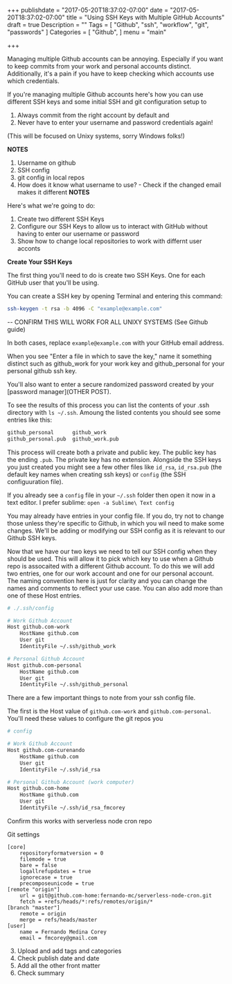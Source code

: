 +++
publishdate = "2017-05-20T18:37:02-07:00"
date = "2017-05-20T18:37:02-07:00"
title = "Using SSH Keys with Multiple GitHub Accounts"
draft = true
Description = ""
Tags = [
  "Github",
  "ssh",
  "workflow",
  "git",
  "passwords"
]
Categories = [
  "Github",
]
menu = "main"

+++

Managing multiple Github accounts can be annoying. Especially if you want to keep commits from your work and personal accounts distinct. Additionally, it's a pain if you have to keep checking which accounts use which credentials.

If you're managing multiple Github accounts here's how you can use different SSH keys and some initial SSH and git configuration setup to

1. Always commit from the right account by default and
2. Never have to enter your username and password credentials again!
 
<!--more-->

(This will be focused on Unixy systems, sorry Windows folks!)

**NOTES**
1. Username on github
2. SSH config
3. git config in local repos
4. How does it know what username to use? - Check if the changed email makes it different
**NOTES**

Here's what we're going to do:

1. Create two different SSH Keys
2. Configure our SSH Keys to allow us to interact with GitHub without having to enter our username or password
3. Show how to change local repositories to work with differnt user acconts

**Create Your SSH Keys**

The first thing you'll need to do is create two SSH Keys. One for each GitHub user that you'll be using.

You can create a SSH key by opening Terminal and entering this command:

```bash
ssh-keygen -t rsa -b 4096 -C "example@example.com"
```

-- CONFIRM THIS WILL WORK FOR ALL UNIXY SYSTEMS (See Github guide)

In both cases, replace `example@example.com` with your GitHub email address.

When you see "Enter a file in which to save the key," name it something distinct such as github_work for your work key and github_personal for your personal github ssh key.

You'll also want to enter a secure randomized password created by your [password manager](OTHER POST).

To see the results of this process you can list the contents of your .ssh directory with `ls ~/.ssh`. Amoung the listed contents you should see some entries like this:

```bash
github_personal      github_work
github_personal.pub  github_work.pub
```

This process will create both a private and public key. The public key has the ending `.pub`. The private key has no extension. Alongside the SSH keys you just created you might see a few other files like `id_rsa`, `id_rsa.pub` (the default key names when creating ssh keys) or `config` (the SSH configuuration file).

If you already see a `config` file in your `~/.ssh` folder then open it now in a text editor. I prefer sublime: `open -a Sublime\ Text config`

You may already have entries in your config file. If you do, try not to change those unless they're specific to Github, in which you wil need to make some changes. We'll be adding or modifying our SSH config as it is relevant to our Github SSH keys.

Now that we have our two keys we need to tell our SSH config when they should be used. This will allow it to pick which key to use when a Github repo is assocaited with a different Github account. To do this we will add two entries, one for our work account and one for our personal account. The naming convention here is just for clarity and you can change the names and comments to reflect your use case. You can also add more than one of these Host entries. 

```bash
# ./.ssh/config

# Work Github Account
Host github.com-work
    HostName github.com
    User git
    IdentityFile ~/.ssh/github_work

# Personal Github Account
Host github.com-personal
    HostName github.com
    User git
    IdentityFile ~/.ssh/github_personal
```

There are a few important things to note from your ssh config file.

The first is the Host value of `github.com-work` and `github.com-personal`. You'll need these values to configure the git repos you 


```bash
# config

# Work Github Account
Host github.com-curenando
    HostName github.com
    User git
    IdentityFile ~/.ssh/id_rsa

# Personal Github Account (work computer)
Host github.com-home
    HostName github.com
    User git
    IdentityFile ~/.ssh/id_rsa_fmcorey
```

Confirm this works with serverless node cron repo

Git settings
```
[core]
    repositoryformatversion = 0
    filemode = true
    bare = false
    logallrefupdates = true
    ignorecase = true
    precomposeunicode = true
[remote "origin"]
    url = git@github.com-home:fernando-mc/serverless-node-cron.git
    fetch = +refs/heads/*:refs/remotes/origin/*
[branch "master"]
    remote = origin
    merge = refs/heads/master
[user]
    name = Fernando Medina Corey
    email = fmcorey@gmail.com
```
3. Upload and add tags and categories
4. Check publish date and date
5. Add all the other front matter
6. Check summary
